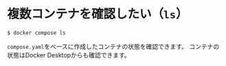 # 複数コンテナを確認したい（`ls`）

```console
$ docker compose ls
```

`compose.yaml`をベースに作成したコンテナの状態を確認できます。
コンテナの状態はDocker Desktopからも確認できます。
